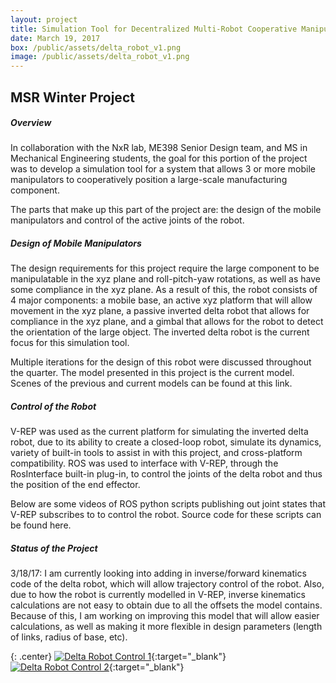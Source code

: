 ```yaml
---
layout: project
title: Simulation Tool for Decentralized Multi-Robot Cooperative Manipulation
date: March 19, 2017
box: /public/assets/delta_robot_v1.png
image: /public/assets/delta_robot_v1.png
---
```


## MSR Winter Project

##### Overview
In collaboration with the NxR lab, ME398 Senior Design team, and MS in Mechanical Engineering students, the goal for this portion of the project was to develop a simulation tool for a system that allows 3 or more mobile manipulators to cooperatively position a large-scale manufacturing component.

The parts that make up this part of the project are: the design of the mobile manipulators and control of the active joints of the robot.

##### Design of Mobile Manipulators
The design requirements for this project require the large component to be manipulatable in the xyz plane and roll-pitch-yaw rotations, as well as have some compliance in the xyz plane. As a result of this, the robot consists of 4 major components: a mobile base, an active xyz platform that will allow movement in the xyz plane, a passive inverted delta robot that allows for compliance in the xyz plane, and a gimbal that allows for the robot to detect the orientation of the large object. The inverted delta robot is the current focus for this simulation tool.

Multiple iterations for the design of this robot were discussed throughout the quarter. The model presented in this project is the current model. Scenes of the previous and current models can be found at this link.

##### Control of the Robot
V-REP was used as the current platform for simulating the inverted delta robot, due to its ability to create a closed-loop robot, simulate its dynamics, variety of built-in tools to assist in with this project, and cross-platform compatibility. ROS was used to interface with V-REP, through the RosInterface built-in plug-in, to control the joints of the delta robot and thus the position of the end effector.

Below are some videos of ROS python scripts publishing out joint states that V-REP subscribes to to control the robot. Source code for these scripts can be found here.

##### Status of the Project
3/18/17: I am currently looking into adding in inverse/forward kinematics code of the delta robot, which will allow trajectory control of the robot. Also, due to how the robot is currently modelled in V-REP, inverse kinematics calculations are not easy to obtain due to all the offsets the model contains. Because of this, I am working on improving this model that will allow easier calculations, as well as making it more flexible in design parameters (length of links, radius of base, etc).

{: .center}
[![Delta Robot Control 1](http://img.youtube.com/vi/2GcU2EElAsM/0.jpg)](https://www.youtube.com/watch?v=2GcU2EElAsM "Delta Robot Control"){:target="_blank"}
[![Delta Robot Control 2](http://img.youtube.com/vi/YjqXE8ZjUQU/0.jpg)](https://www.youtube.com/watch?v=YjqXE8ZjUQU "Delta Robot Control"){:target="_blank"}


[here]:https://github.com/echeng22/winterProjectROS
[link]:https://github.com/echeng22/bbot


